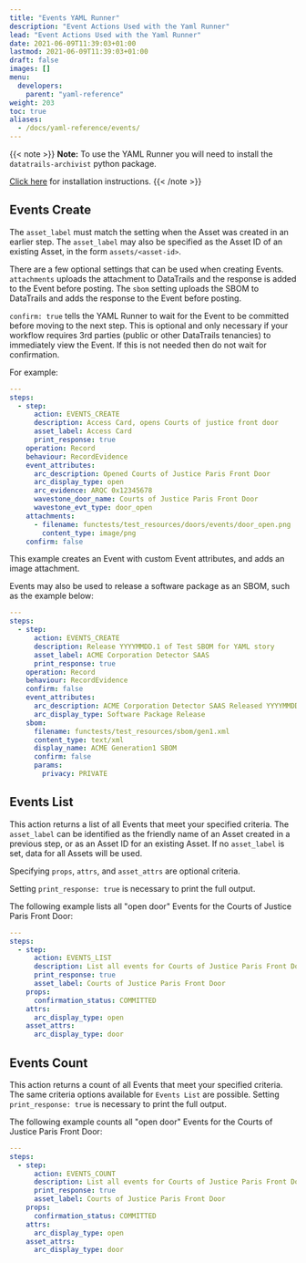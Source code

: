 ```yaml
---
title: "Events YAML Runner"
description: "Event Actions Used with the Yaml Runner"
lead: "Event Actions Used with the Yaml Runner"
date: 2021-06-09T11:39:03+01:00
lastmod: 2021-06-09T11:39:03+01:00
draft: false
images: []
menu:
  developers:
    parent: "yaml-reference"
weight: 203
toc: true
aliases:
  - /docs/yaml-reference/events/
---
```


{{< note >}}
**Note:** To use the YAML Runner you will need to install the `datatrails-archivist` python package.

[Click here](https://python.datatrails.ai/runner/index.html) for installation instructions.
{{< /note >}}

## Events Create

The `asset_label` must match the setting when the Asset was created in an earlier step. The `asset_label` may also be specified as the Asset ID of an existing Asset, in the form `assets/<asset-id>`.

There are a few optional settings that can be used when creating Events. `attachments` uploads the attachment to DataTrails and the response is added to the Event before posting. The `sbom` setting uploads the SBOM to DataTrails and adds the response to the Event before posting.

`confirm: true` tells the YAML Runner to wait for the Event to be committed before moving to the next step.
This is optional and only necessary if your workflow requires 3rd parties (public or other DataTrails tenancies) to immediately view the Event.
If this is not needed then do not wait for confirmation.

For example:

```yaml
---
steps:
  - step:
      action: EVENTS_CREATE
      description: Access Card, opens Courts of justice front door
      asset_label: Access Card
      print_response: true
    operation: Record
    behaviour: RecordEvidence
    event_attributes:
      arc_description: Opened Courts of Justice Paris Front Door
      arc_display_type: open
      arc_evidence: ARQC 0x12345678
      wavestone_door_name: Courts of Justice Paris Front Door
      wavestone_evt_type: door_open
    attachments:
      - filename: functests/test_resources/doors/events/door_open.png
        content_type: image/png
    confirm: false
```

This example creates an Event with custom Event attributes, and adds an image attachment.

Events may also be used to release a software package as an SBOM, such as the example below:

```yaml
---
steps:
  - step:
      action: EVENTS_CREATE
      description: Release YYYYMMDD.1 of Test SBOM for YAML story
      asset_label: ACME Corporation Detector SAAS
      print_response: true
    operation: Record
    behaviour: RecordEvidence
    confirm: false
    event_attributes:
      arc_description: ACME Corporation Detector SAAS Released YYYYMMDD.1
      arc_display_type: Software Package Release
    sbom:
      filename: functests/test_resources/sbom/gen1.xml
      content_type: text/xml
      display_name: ACME Generation1 SBOM
      confirm: false
      params:
        privacy: PRIVATE
```

## Events List

This action returns a list of all Events that meet your specified criteria. The `asset_label` can be identified as the friendly name of an Asset created in a previous step, or as an Asset ID for an existing Asset. If no `asset_label` is set, data for all Assets will be used.

Specifying `props`, `attrs`, and `asset_attrs` are optional criteria.

Setting `print_response: true` is necessary to print the full output.

The following example lists all "open door" Events for the Courts of Justice Paris Front Door:

```yaml
---
steps:
  - step:
      action: EVENTS_LIST
      description: List all events for Courts of Justice Paris Front Door
      print_response: true
      asset_label: Courts of Justice Paris Front Door
    props:
      confirmation_status: COMMITTED
    attrs:
      arc_display_type: open
    asset_attrs:
      arc_display_type: door
```

## Events Count

This action returns a count of all Events that meet your specified criteria. The same criteria options available for `Events List` are possible. Setting `print_response: true` is necessary to print the full output.

The following example counts all "open door" Events for the Courts of Justice Paris Front Door:

```yaml
---
steps:
  - step:
      action: EVENTS_COUNT
      description: List all events for Courts of Justice Paris Front Door
      print_response: true
      asset_label: Courts of Justice Paris Front Door
    props:
      confirmation_status: COMMITTED
    attrs:
      arc_display_type: open
    asset_attrs:
      arc_display_type: door
```
